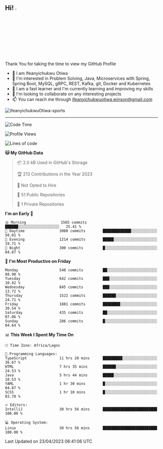 <!-- BLOG-POST-LIST:START --><!-- BLOG-POST-LIST:END -->

## Hi! <img src="https://media.giphy.com/media/hvRJCLFzcasrR4ia7z/giphy.gif" width="4%"> 

Thank You for taking the time to view my GitHub Profile

- 👋 I am Ifeanyichukwu Otiwa
- 👀 I'm interested in Problem Solving, Java, Microservices with Spring, Spring Boot, MySQL, gRPC, REST, Kafka, git, Docker and Kubernetes
- 🌱 I am a fast learner and I'm currently learning and improving my skills
- 💞️ I'm looking to collaborate on any interesting projects
- 📫 You can reach me through ifeanyichukwuotiwa.winson@gmail.com

<p align="left" marginTop="10px"> <img src="https://komarev.com/ghpvc/?username=ifeanyichukwuOtiwa-sports&label=Profile%20views&color=0e75b6&style=for-the-badge" alt="ifeanyichukwuOtiwa-sports" /> </p>

***

<!--START_SECTION:waka-->
![Code Time](http://img.shields.io/badge/Code%20Time-1%2C326%20hrs%2050%20mins-blue)

![Profile Views](http://img.shields.io/badge/Profile%20Views-1-blue)

![Lines of code](https://img.shields.io/badge/From%20Hello%20World%20I%27ve%20Written-1.9%20million%20lines%20of%20code-blue)

**🐱 My GitHub Data** 

> 📦 2.0 kB Used in GitHub's Storage 
 > 
> 🏆 213 Contributions in the Year 2023
 > 
> 🚫 Not Opted to Hire
 > 
> 📜 51 Public Repositories 
 > 
> 🔑 1 Private Repositories 
 > 
**I'm an Early 🐤** 

```text
🌞 Morning                1565 commits        ██████░░░░░░░░░░░░░░░░░░░   25.41 % 
🌆 Daytime                3080 commits        █████████████░░░░░░░░░░░░   50.01 % 
🌃 Evening                1214 commits        █████░░░░░░░░░░░░░░░░░░░░   19.71 % 
🌙 Night                  300 commits         █░░░░░░░░░░░░░░░░░░░░░░░░   04.87 % 
```
📅 **I'm Most Productive on Friday** 

```text
Monday                   548 commits         ██░░░░░░░░░░░░░░░░░░░░░░░   08.90 % 
Tuesday                  642 commits         ███░░░░░░░░░░░░░░░░░░░░░░   10.42 % 
Wednesday                845 commits         ███░░░░░░░░░░░░░░░░░░░░░░   13.72 % 
Thursday                 1522 commits        ██████░░░░░░░░░░░░░░░░░░░   24.71 % 
Friday                   1881 commits        ████████░░░░░░░░░░░░░░░░░   30.54 % 
Saturday                 435 commits         ██░░░░░░░░░░░░░░░░░░░░░░░   07.06 % 
Sunday                   286 commits         █░░░░░░░░░░░░░░░░░░░░░░░░   04.64 % 
```


📊 **This Week I Spent My Time On** 

```text
🕑︎ Time Zone: Africa/Lagos

💬 Programming Languages: 
TypeScript               11 hrs 20 mins      █████████░░░░░░░░░░░░░░░░   36.67 % 
HTML                     7 hrs 35 mins       ██████░░░░░░░░░░░░░░░░░░░   24.53 % 
Java                     5 hrs 44 mins       █████░░░░░░░░░░░░░░░░░░░░   18.53 % 
YAML                     1 hr 30 mins        █░░░░░░░░░░░░░░░░░░░░░░░░   04.87 % 
SCSS                     1 hr 10 mins        █░░░░░░░░░░░░░░░░░░░░░░░░   03.78 % 

🔥 Editors: 
IntelliJ                 30 hrs 56 mins      █████████████████████████   100.00 % 

💻 Operating System: 
Linux                    30 hrs 56 mins      █████████████████████████   100.00 % 
```


 Last Updated on 23/04/2023 06:41:06 UTC
<!--END_SECTION:waka-->

<!--
<p align="center">
![trophy](https://github-profile-trophy.vercel.app/?username=ifeanyichukwuOtiwa-sports&theme=onedark) (https://github.com/ryo-ma/github-profile-trophy)
</p>
-->

<!---
ifeanyi-otiwa/ifeanyi-otiwa is a ✨ special ✨ repository because its `README.md` (this file) appears on your GitHub profile.
You can click the Preview link to take a look at your changes.
--->
